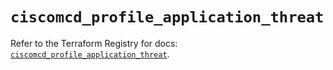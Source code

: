 # `ciscomcd_profile_application_threat`

Refer to the Terraform Registry for docs: [`ciscomcd_profile_application_threat`](https://registry.terraform.io/providers/ciscodevnet/ciscomcd/25.9.1/docs/resources/profile_application_threat).
